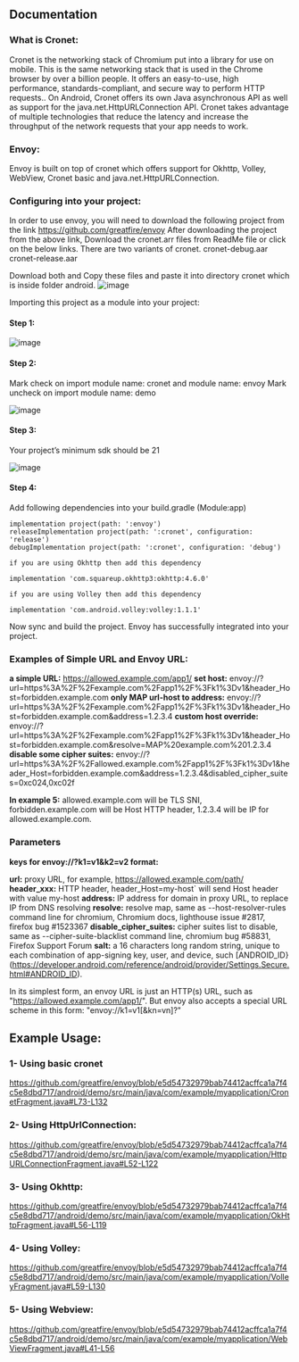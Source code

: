## Documentation

### What is Cronet:
Cronet is the networking stack of Chromium put into a library for use on mobile. This is the same networking stack that is used in the Chrome browser by over a billion people. It offers an easy-to-use, high performance, standards-compliant, and secure way to perform HTTP requests.. On Android, Cronet offers its own Java asynchronous API as well as support for the java.net.HttpURLConnection API. Cronet takes advantage of multiple technologies that reduce the latency and increase the throughput of the network requests that your app needs to work.

### Envoy:
Envoy is built on top of cronet which offers support for Okhttp, Volley, WebView, Cronet basic and java.net.HttpURLConnection. 

### Configuring into your project:

In order to use envoy, you will need to download the following project from the link 
https://github.com/greatfire/envoy
After downloading the project from the above link,  Download the cronet.arr files from ReadMe file or click on the below links. There are two variants of cronet.
cronet-debug.aar
cronet-release.aar

Download both and Copy these files and paste it into directory cronet which is inside folder android.
![image](https://user-images.githubusercontent.com/15171546/89523440-45bd8480-d7fc-11ea-8be9-a40fb5126bb8.png)

 
Importing this project as a module into your project:

#### Step 1: 


![image](https://user-images.githubusercontent.com/15171546/89523489-5ec63580-d7fc-11ea-8d6e-0d1cbcbff790.png)






#### Step 2:
Mark check on import module name: cronet and module name: envoy
Mark uncheck on import module name: demo

![image](https://user-images.githubusercontent.com/15171546/89523578-85846c00-d7fc-11ea-933b-5f6e91196b7b.png)

 


#### Step 3:
Your project’s minimum sdk should be 21 

![image](https://user-images.githubusercontent.com/15171546/89523626-9af99600-d7fc-11ea-96b8-2834ff9df65e.png)


#### Step 4:
Add following dependencies into your build.gradle (Module:app)

```
implementation project(path: ':envoy')
releaseImplementation project(path: ':cronet', configuration: 'release')
debugImplementation project(path: ':cronet', configuration: 'debug')
```

```
if you are using Okhttp then add this dependency

implementation 'com.squareup.okhttp3:okhttp:4.6.0'
```

```
if you are using Volley then add this dependency

implementation 'com.android.volley:volley:1.1.1'
```

Now sync and build the project. Envoy has successfully integrated into your project.

### Examples of Simple URL and Envoy URL:

**a simple URL:** https://allowed.example.com/app1/
**set host:** envoy://?url=https%3A%2F%2Fexample.com%2Fapp1%2F%3Fk1%3Dv1&header_Host=forbidden.example.com
**only MAP url-host to address:** envoy://?url=https%3A%2F%2Fexample.com%2Fapp1%2F%3Fk1%3Dv1&header_Host=forbidden.example.com&address=1.2.3.4
**custom host override:** envoy://?url=https%3A%2F%2Fexample.com%2Fapp1%2F%3Fk1%3Dv1&header_Host=forbidden.example.com&resolve=MAP%20example.com%201.2.3.4
**disable some cipher suites:** envoy://?url=https%3A%2F%2Fallowed.example.com%2Fapp1%2F%3Fk1%3Dv1&header_Host=forbidden.example.com&address=1.2.3.4&disabled_cipher_suites=0xc024,0xc02f

**In example 5:** allowed.example.com will be TLS SNI, forbidden.example.com will be Host HTTP header, 1.2.3.4 will be IP for allowed.example.com.


### Parameters
**keys for envoy://?k1=v1&k2=v2 format:**

**url:** proxy URL, for example, https://allowed.example.com/path/
**header_xxx:** HTTP header, header_Host=my-host` will send Host header with value my-host
**address:** IP address for domain in proxy URL, to replace IP from DNS resolving
**resolve:** resolve map, same as --host-resolver-rules command line for chromium, Chromium docs, lighthouse issue #2817, firefox bug #1523367
**disable_cipher_suites:** cipher suites list to disable, same as --cipher-suite-blacklist command line, chromium bug #58831, Firefox Support Forum
**salt:** a 16 characters long random string, unique to each combination of app-signing key, user, and device, such [ANDROID_ID}(https://developer.android.com/reference/android/provider/Settings.Secure.html#ANDROID_ID).


In its simplest form, an envoy URL is just an HTTP(s) URL, such as "https://allowed.example.com/app1/". But envoy also accepts a special URL scheme in this form: "envoy://k1=v1[&kn=vn]?"

## Example Usage:
### 1-	Using basic cronet
 
 https://github.com/greatfire/envoy/blob/e5d54732979bab74412acffca1a7f4c5e8dbd717/android/demo/src/main/java/com/example/myapplication/CronetFragment.java#L73-L132


### 2-	Using HttpUrlConnection:

https://github.com/greatfire/envoy/blob/e5d54732979bab74412acffca1a7f4c5e8dbd717/android/demo/src/main/java/com/example/myapplication/HttpURLConnectionFragment.java#L52-L122
 

### 3-	Using Okhttp:
 
https://github.com/greatfire/envoy/blob/e5d54732979bab74412acffca1a7f4c5e8dbd717/android/demo/src/main/java/com/example/myapplication/OkHttpFragment.java#L56-L119


### 4-	Using Volley:
 
https://github.com/greatfire/envoy/blob/e5d54732979bab74412acffca1a7f4c5e8dbd717/android/demo/src/main/java/com/example/myapplication/VolleyFragment.java#L59-L130


### 5-	Using Webview:

https://github.com/greatfire/envoy/blob/e5d54732979bab74412acffca1a7f4c5e8dbd717/android/demo/src/main/java/com/example/myapplication/WebViewFragment.java#L41-L56
